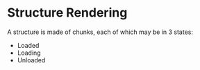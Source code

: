 # Structure Rendering

A structure is made of chunks, each of which may be in 3 states:
- Loaded
- Loading
- Unloaded
